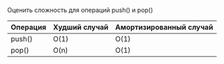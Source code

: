 Оценить сложность для операций push() и pop()

| Операция | Худший случай | Амортизированный случай |
|----------|---------------|------------------------|
| push()   | O(1)          | O(1)                   |
| pop()    | O(n)          | O(1)                   |
